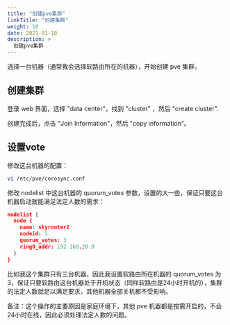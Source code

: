 ```yaml
---
title: "创建pve集群"
linkTitle: "创建集群"
weight: 10
date: 2021-01-18
description: >
  创建pve集群
---
```


选择一台机器（通常我会选择软路由所在的机器），开始创建 pve 集群。

## 创建集群

登录 web 界面，选择 "data center"，找到 "cluster" ，然后 "create cluster".

创建完成后，点击 "Join Information"，然后 "copy information"。

## 设置vote

修改这台机器的配置：

```bash
vi /etc/pve/corosync.conf
```

修改 nodelist 中这台机器的 quorum_votes 参数，设置的大一些，保证只要这台机器启动就能满足法定人数的需求：

```json
nodelist {
  node {
    name: skyrouter2
    nodeid: 1
    quorum_votes: 3
    ring0_addr: 192.168.20.9
  }
}
```

比如我这个集群只有三台机器，因此我设置软路由所在机器的 quorum_votes 为 3，保证只要软路由这台机器处于开机状态（同样软路由是24小时开机的），集群的法定人数就足以满足要求，其他机器全部关机都不受影响。

备注：这个操作的主要原因是家庭环境下，其他 pve 机器都是按需开启的，不会24小时在线，因此必须处理法定人数的问题。